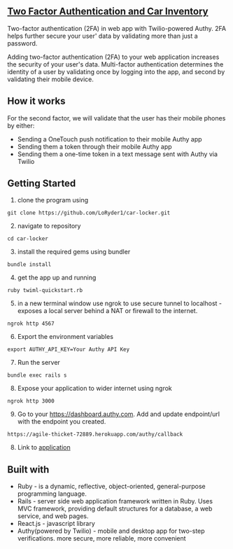 ## [Two Factor Authentication and Car Inventory](https://agile-thicket-72889.herokuapp.com/)

Two-factor authentication (2FA) in web app with Twilio-powered Authy. 2FA helps further secure your user' data by validating more than just a password. 

Adding two-factor authentication (2FA) to your web application increases the security of your user's data. Multi-factor authentication determines the identity of a user by validating once by logging into the app, and second by validating their mobile device. 

## How it works

For the second factor, we will validate that the user has their mobile phones by either: 
  - Sending a OneTouch push notification to their mobile Authy app
  - Sending them a token through their mobile Authy app
  - Sending them a one-time token in a text message sent with Authy via Twilio

## Getting Started

  1. clone the program using 
  ```
  git clone https://github.com/LoRyder1/car-locker.git
  ```
  2. navigate to repository
  ```
  cd car-locker
  ```
  3. install the required gems using bundler
  ```
  bundle install
  ```
  4. get the app up and running
  ```
  ruby twiml-quickstart.rb
  ```
  5. in a new terminal window use ngrok to use secure tunnel to localhost - exposes a local server behind a NAT or firewall to the internet. 
  ```
  ngrok http 4567
  ```
  6. Export the environment variables
  ```
  export AUTHY_API_KEY=Your Authy API Key
  ```
  7. Run the server
  ```
  bundle exec rails s
  ```
  8. Expose your application to wider internet using ngrok
  ```
  ngrok http 3000
  ```
  9. Go to your https://dashboard.authy.com. Add and update endpoint/url with the endpoint you created.
  ```
  https://agile-thicket-72889.herokuapp.com/authy/callback
  ```
  8. Link to [application](https://agile-thicket-72889.herokuapp.com/)

## Built with

* Ruby - is a dynamic, reflective, object-oriented, general-purpose programming language.
* Rails - server side web application framework written in Ruby. Uses MVC framework, providing default structures for a database, a web service, and web pages.
* React.js - javascript library
* Authy(powered by Twilio) - mobile and desktop app for two-step verifications. more secure, more reliable, more convenient
